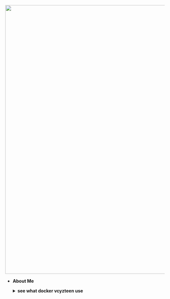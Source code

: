 <p align="center">
<kbd>
  <img src="https://i.postimg.cc/vmdyXtwT/IMG-20211001-004130.png" width="850px" height="" />
</kbd>

- **About Me**
  <details>
  <summary><strong>see what docker vcyzteen use</strong></summary>
  
  <p align="center">

  <img alt="undefined" src="https://img.shields.io/badge/docker-vcyzteen/bakaburn:latest-color?color=ACB0D0&style=for-the-badge&labelColor=1A1B26&logo=docker"></a>

  - **Learning**
    <details>
    <summary><strong>see what vcyzteen learn</strong></summary>
  
    <p align="center">

    <img alt="undefined" src="https://img.shields.io/badge/python-color?color=ACB0D0&style=for-the-badge&logo=python&labelColor=1A1B26"></a>
    <img alt="undefined" src="https://img.shields.io/badge/java-color?color=ACB0D0&style=for-the-badge&logo=java&labelColor=1A1B26"></a>
    <img alt="undefined" src="https://img.shields.io/badge/html-color?color=ACB0D0&style=for-the-badge&logo=html5&labelColor=1A1B26"></a>
    <img alt="undefined" src="https://img.shields.io/badge/css-color?color=ACB0D0&style=for-the-badge&logo=css3&labelColor=1A1B26"></a>
    <img alt="undefined" src="https://img.shields.io/badge/js-color?color=ACB0D0&style=for-the-badge&logo=JavaScript&labelColor=1A1B26"></a>
    <img alt="undefined" src="https://img.shields.io/badge/c-color?color=ACB0D0&style=for-the-badge&logo=C&labelColor=1A1B26"></a>

    - **Buy Me Coffe**
      <details>
      <summary><strong>buy me some coffe here</strong></summary>

      <p align="center">
      <a href='https://postimg.cc/NKWPNwdL' target='_blank'><img src='https://i.postimg.cc/NKWPNwdL/download-1.png' border='0' alt='download-1'/></a>
